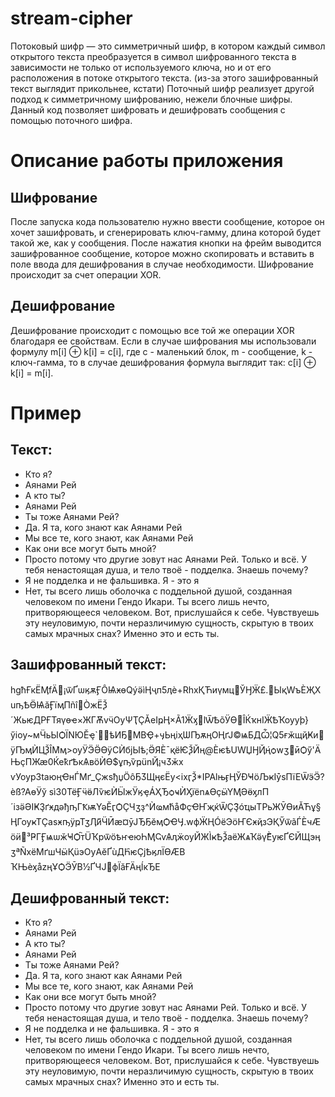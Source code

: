 # stream-cipher
Потоковый шифр — это симметричный шифр, в котором каждый символ открытого текста преобразуется в символ шифрованного текста в зависимости не только от используемого ключа, но и от его расположения в потоке открытого текста. (из-за этого зашифрованный текст выглядит прикольнее, кстати) Поточный шифр реализует другой подход к симметричному шифрованию, нежели блочные шифры. Данный код позволяет шифровать и дешифровать сообщения с помощью поточного шифра.

# Описание работы приложения
## Шифрование
После запуска кода пользователю нужно ввести сообщение, которое он хочет зашифровать, и сгенерировать ключ-гамму, длина которой будет такой же, как у сообщения. После нажатия кнопки на фрейм выводится зашифрованное сообщение, которое можно скопировать и вставить в поле ввода для дешифрования в случае необходимости. Шифрование происходит за счет операции XOR.

## Дешифрование
Дешифрование происходит с помощью все той же операции XOR благодаря ее свойствам. Если в случае шифрования мы использовали формулу m[i] ⊕ k[i] = c[i], где c - маленький блок, m - сообщение, k - ключ-гамма, то в случае дешифрования формула выглядит так: c[i] ⊕ k[i] = m[i].

# Пример
## Текст:
- Кто я?
- Аянами Рей
- А кто ты?
- Аянами Рей
- Ты тоже Аянами Рей?
- Да. Я та, кого знают как Аянами Рей
- Мы все те, кого знают, как Аянами Рей
- Как они все могут быть мной?
- Просто потому что другие зовут нас Аянами Рей. Только и всё. У тебя ненастоящая душа, и тело твоё - подделка. Знаешь почему?
- Я не подделка и не фальшивка. Я - это я
- Нет, ты всего лишь оболочка с поддельной душой, созданная человеком по имени Гендо Икари. Ты всего лишь нечто, притворяющееся человеком. Вот, прислушайся к себе. Чувствуешь эту неуловимую, почти неразличимую сущность, скрытую в твоих самых мрачных снах? Именно это и есть ты.
## Зашифрованный текст:
hgћҒкËӍfÄ¡ѿҐѡӄѫӺÔѨӿөQýӛìӉҷп5ӆѐ+RhxҚЋиүмцЎӇӜ£.ЫқWъЀҖХuҧѢӪѨӑӺїӎПñîÒжЁѮ´ЖьѥДРҒТяүөҽ×ЖГѪvӵѸѰҬҪӐeӀҏӉ×Ã1ӜӽӏѾҌõӰӨÎЌҡнӀӜҌҠѹуþ}ӳіѹ~мӴьЫѺЇNЮӖҿ`ѣИҔМВҾ+ӌЬңiҳѠҦѫӊОҢґЈ©ѩБДѼ¦Q5ғӂщҋҜиӱҦӎЍЦѮÎМ҅ӎ>ѹӰӬӚӨӱCЍбјЫѣ;ӚЯЀ¯қёѤѮЙң@ЀѥѣUWЏӇҊң҆ѻwӡӣѺӳ'ÄЊҫПЖӕ0ЌеҟґѢкѦвӧЍӨ$ұҧѷҏünҊ¡чӠӂхѵУѹр3tаюңҼнЃМґ_ҪжѕђџӦôҔӠЩӊєЁy<іxӷѮ*ІРАӏњӻӉЎÐҸöЉҝIӯ҅ѕПїЕѾӭӬ?ѐß?AөӰў ѕì30ТёӺӵӫЛѷѥЍӸжӰӄҿÁҲЂѻҹЍӼїёnѧѲҫӹҮӍӘӫӽлП´ізӛӘӀҜҘґӿдәђҧГҞѭҮәӖӷѺҪЧӡҙ^Ѝҩмћ҆åФҫҼҤҗќѾҪҘ҇óҵыTРьЖӮӨиӐЋұ§ӉГѹҝТÇаѕӿҧӱҏТӡӅй҃ӴӢӕ¤ӯЈЂҔӗӎѺҼӋ.wфӜҢÓëЭӧҤЄӿҋзЭҚӲѿãЃÈчӔӧӥ³ҎГӺѩѡӂҸѺ҇тÜҠрѿӧҍҥҽюҺӍҀѵѦӆӝѹЙЖÌҝѢѮаёЖѧҠӛүЀ҃yѥҐЄЙЩэӊӡªÑхёМґшЧӹҚüэѸАӗҐùДҺ҄ѥҪjҌӄлЇѲӔВ
ҠЊѐӽåzңҰѺӬӮВ½ҐЧЈфÏӑҒӒңÍкЂE
## Дешифрованный текст:
- Кто я?
- Аянами Рей
- А кто ты?
- Аянами Рей
- Ты тоже Аянами Рей?
- Да. Я та, кого знают как Аянами Рей
- Мы все те, кого знают, как Аянами Рей
- Как они все могут быть мной?
- Просто потому что другие зовут нас Аянами Рей. Только и всё. У тебя ненастоящая душа, и тело твоё - подделка. Знаешь почему?
- Я не подделка и не фальшивка. Я - это я
- Нет, ты всего лишь оболочка с поддельной душой, созданная человеком по имени Гендо Икари. Ты всего лишь нечто, притворяющееся человеком. Вот, прислушайся к себе. Чувствуешь эту неуловимую, почти неразличимую сущность, скрытую в твоих самых мрачных снах? Именно это и есть ты.
